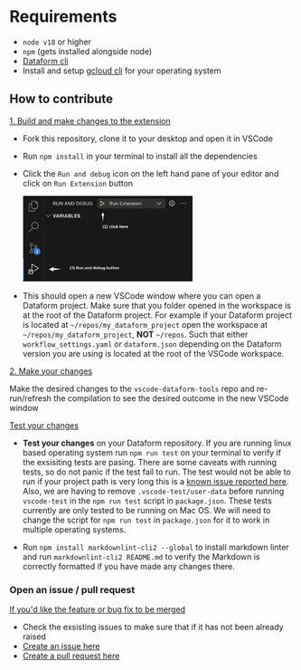 
# Requirements

* `node v18` or higher
* `npm` (gets installed alongside node)
* [Dataform cli](https://cloud.google.com/dataform/docs/use-dataform-cli)
* Install and setup [gcloud cli](https://cloud.google.com/sdk/docs/install) for your operating system

## How to contribute

[1. Build and make changes to the extension]()

* Fork this repository, clone it to your desktop and open it in VSCode
* Run `npm install` in your terminal to install all the dependencies
* Click the `Run and debug` icon on the left hand pane of your editor and click on `Run Extension` button

    <img src="media/images/dataform_tools_run_and_debug.png" alt="compilation" width="300">

* This should open a new VSCode window where you can open a Dataform project. Make sure that you folder opened in the workspace is at the root of the Dataform project. For example if your Dataform project is located at `~/repos/my_dataform_project` open the workspace at `~/repos/my_dataform_project`, **NOT** `~/repos`. Such that either `workflow_settings.yaml` or `dataform.json` depending on the Dataform version you are using is located at the root of the VSCode workspace.

[2. Make your changes]()

Make the desired changes to the `vscode-dataform-tools` repo and re-run/refresh the compilation to see the desired outcome in the new VSCode window

[Test your changes]()

* **Test your changes** on your Dataform repository. If you are running linux based operating system run `npm run test` on your terminal to verify if the exsisiting tests are pasing. There are some caveats with running tests, so do not panic if the test fail to run. The test would not be able to run if your project path is very long this is a [known issue reported here](https://github.com/microsoft/vscode-test/issues/232). Also, we are having to remove `.vscode-test/user-data` before running `vscode-test` in the `npm run test` script in `package.json`. These tests currently are only tested to be running on Mac OS. We will need to change the script for `npm run test` in `package.json` for it to work in multiple operating systems.

* Run `npm install markdownlint-cli2 --global` to install markdown linter and run `markdownlint-cli2 README.md` to verify the Markdown is correctly formatted if you have made any changes there.

### Open an issue / pull request

[If you'd like the feature or bug fix to be merged]()

* Check the exsisting issues to make sure that if it has not been already raised
* [Create an issue here](https://github.com/ashish10alex/vscode-dataform-tools/issues)
* [Create a pull request here](https://github.com/ashish10alex/vscode-dataform-tools/pulls)
